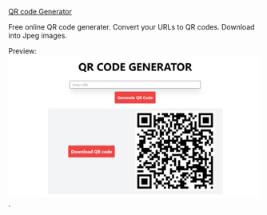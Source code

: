 [QR code Generator](https://qr-code-generator-one.vercel.app/)

Free online QR code generater. Convert your URLs to QR codes. Download into Jpeg images.

Preview:
![Webiste preview](https://github.com/atharvtathe/qr-code-generator/blob/main/public/website-image.png "preview").

